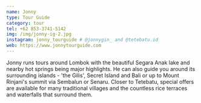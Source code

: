 ```yaml
---
name: Jonny
type: Tour Guide
category: tour
tel: +62 853-3741-5142
img: /img/jonny-ig-2.jpg
instagram: jonny_tourguide # @jonnygin_ and @tetebatu.id
web: https://www.jonnytourguide.com
---
```

Jonny runs tours around Lombok with the beautiful Segara Anak lake and nearby hot springs being major highlights. He can also guide you around its surrounding islands - 'the Gilis', Secret Island and Bali or up to Mount Rinjani's summit via Sembalun or Senaru. Closer to Tetebatu, special offers are available for many traditional villages and the countless rice terraces and waterfalls that surround them.